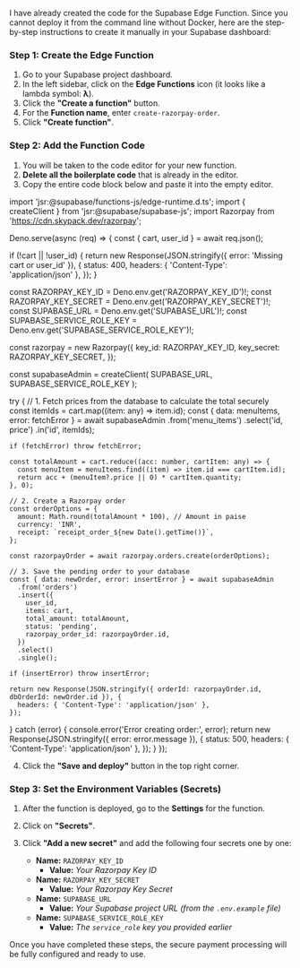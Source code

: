 I have already created the code for the Supabase Edge Function. Since you cannot deploy it from the command line without Docker, here are the step-by-step instructions to create it manually in your Supabase dashboard:

### Step 1: Create the Edge Function

1. Go to your Supabase project dashboard.
2. In the left sidebar, click on the __Edge Functions__ icon (it looks like a lambda symbol: __λ__).
3. Click the __"Create a function"__ button.
4. For the __Function name__, enter `create-razorpay-order`.
5. Click __"Create function"__.

### Step 2: Add the Function Code

1. You will be taken to the code editor for your new function.
2. __Delete all the boilerplate code__ that is already in the editor.
3. Copy the entire code block below and paste it into the empty editor.

import 'jsr:@supabase/functions-js/edge-runtime.d.ts';
import { createClient } from 'jsr:@supabase/supabase-js';
import Razorpay from 'https://cdn.skypack.dev/razorpay';

Deno.serve(async (req) => {
  const { cart, user_id } = await req.json();

  if (!cart || !user_id) {
    return new Response(JSON.stringify({ error: 'Missing cart or user_id' }), {
      status: 400,
      headers: { 'Content-Type': 'application/json' },
    });
  }

  const RAZORPAY_KEY_ID = Deno.env.get('RAZORPAY_KEY_ID')!;
  const RAZORPAY_KEY_SECRET = Deno.env.get('RAZORPAY_KEY_SECRET')!;
  const SUPABASE_URL = Deno.env.get('SUPABASE_URL')!;
  const SUPABASE_SERVICE_ROLE_KEY = Deno.env.get('SUPABASE_SERVICE_ROLE_KEY')!;

  const razorpay = new Razorpay({
    key_id: RAZORPAY_KEY_ID,
    key_secret: RAZORPAY_KEY_SECRET,
  });

  const supabaseAdmin = createClient(
    SUPABASE_URL,
    SUPABASE_SERVICE_ROLE_KEY
  );

  try {
    // 1. Fetch prices from the database to calculate the total securely
    const itemIds = cart.map((item: any) => item.id);
    const { data: menuItems, error: fetchError } = await supabaseAdmin
      .from('menu_items')
      .select('id, price')
      .in('id', itemIds);

    if (fetchError) throw fetchError;

    const totalAmount = cart.reduce((acc: number, cartItem: any) => {
      const menuItem = menuItems.find((item) => item.id === cartItem.id);
      return acc + (menuItem?.price || 0) * cartItem.quantity;
    }, 0);

    // 2. Create a Razorpay order
    const orderOptions = {
      amount: Math.round(totalAmount * 100), // Amount in paise
      currency: 'INR',
      receipt: `receipt_order_${new Date().getTime()}`,
    };

    const razorpayOrder = await razorpay.orders.create(orderOptions);

    // 3. Save the pending order to your database
    const { data: newOrder, error: insertError } = await supabaseAdmin
      .from('orders')
      .insert({
        user_id,
        items: cart,
        total_amount: totalAmount,
        status: 'pending',
        razorpay_order_id: razorpayOrder.id,
      })
      .select()
      .single();

    if (insertError) throw insertError;

    return new Response(JSON.stringify({ orderId: razorpayOrder.id, dbOrderId: newOrder.id }), {
      headers: { 'Content-Type': 'application/json' },
    });
  } catch (error) {
    console.error('Error creating order:', error);
    return new Response(JSON.stringify({ error: error.message }), {
      status: 500,
      headers: { 'Content-Type': 'application/json' },
    });
  }
});

4. Click the __"Save and deploy"__ button in the top right corner.

### Step 3: Set the Environment Variables (Secrets)

1. After the function is deployed, go to the __Settings__ for the function.

2. Click on __"Secrets"__.

3. Click __"Add a new secret"__ and add the following four secrets one by one:

   - __Name:__ `RAZORPAY_KEY_ID`
     - __Value:__ *Your Razorpay Key ID*
   - __Name:__ `RAZORPAY_KEY_SECRET`
     - __Value:__ *Your Razorpay Key Secret*
   - __Name:__ `SUPABASE_URL`
     - __Value:__ *Your Supabase project URL (from the `.env.example` file)*
   - __Name:__ `SUPABASE_SERVICE_ROLE_KEY`
     - __Value:__ *The `service_role` key you provided earlier*

Once you have completed these steps, the secure payment processing will be fully configured and ready to use.
